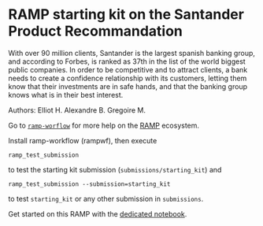# RAMP starting kit on the Santander Product Recommandation

With over 90 million clients, Santander is the largest spanish banking group, and according to Forbes, is ranked as 37th in the list of the world biggest public companies. In order to be competitive and to attract clients, a bank needs to create a confidence relationship with its customers, letting them know that their investments are in safe hands, and that the banking group knows what is in their best interest.

Authors: Elliot H. Alexandre B. Gregoire M.


Go to [`ramp-worflow`](https://github.com/paris-saclay-cds/ramp-workflow) for more help on the [RAMP](http:www.ramp.studio) ecosystem.

Install ramp-workflow (rampwf), then execute

```
ramp_test_submission
```

to test the starting kit submission (`submissions/starting_kit`) and

```
ramp_test_submission --submission=starting_kit
```

to test `starting_kit` or any other submission in `submissions`.

Get started on this RAMP with the [dedicated notebook](fake_news_starting_kit.ipynb).
